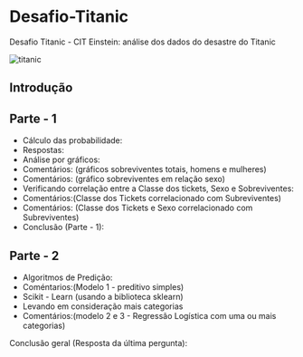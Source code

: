 # Desafio-Titanic
Desafio Titanic - CIT Einstein: análise dos dados do desastre do Titanic

![titanic](https://user-images.githubusercontent.com/11545292/53095258-2002c980-34fb-11e9-9870-8c188bbcf020.jpg)

## Introdução

## Parte - 1
- Cálculo das probabilidade:
- Respostas:
- Análise por gráficos:
- Comentários: (gráficos sobreviventes totais, homens e mulheres)
- Comentários: (gráfico sobreviventes em relação sexo)
- Verificando correlação entre a Classe dos tickets, Sexo e Sobreviventes:
- Comentários:(Classe dos Tickets correlacionado com Subreviventes)
- Comentários: (Classe dos Tickets e Sexo correlacionado com Subreviventes)
- Conclusão (Parte - 1):

## Parte - 2
- Algoritmos de Predição:
- Coméntarios:(Modelo 1 - preditivo simples)
- Scikit - Learn (usando a biblioteca sklearn)
- Levando em consideração mais categorias
- Comentários:(modelo 2 e 3 - Regressão Logística com uma ou mais categorias)

Conclusão geral (Resposta da última pergunta):
